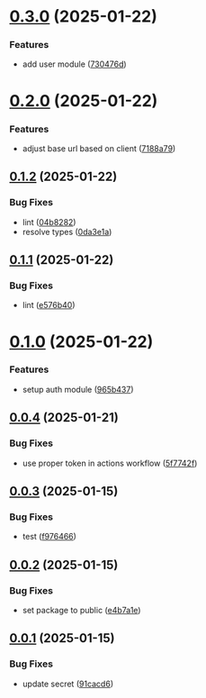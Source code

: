 # [0.3.0](https://github.com/chingu-x/chingu-dashboard-modules/compare/v0.2.0...v0.3.0) (2025-01-22)


### Features

* add user module ([730476d](https://github.com/chingu-x/chingu-dashboard-modules/commit/730476d4b9aa9d82b31515217d20538a27df18da))

# [0.2.0](https://github.com/chingu-x/chingu-dashboard-modules/compare/v0.1.2...v0.2.0) (2025-01-22)


### Features

* adjust base url based on client ([7188a79](https://github.com/chingu-x/chingu-dashboard-modules/commit/7188a7905dc4a7d6c5d3aaa1ec8d4fcc34bf9171))

## [0.1.2](https://github.com/chingu-x/chingu-dashboard-modules/compare/v0.1.1...v0.1.2) (2025-01-22)


### Bug Fixes

* lint ([04b8282](https://github.com/chingu-x/chingu-dashboard-modules/commit/04b82823407cdaaf060a42b51fc07261d67aa41c))
* resolve types ([0da3e1a](https://github.com/chingu-x/chingu-dashboard-modules/commit/0da3e1a700285c152a648df030c9cea1186b5cb9))

## [0.1.1](https://github.com/chingu-x/chingu-dashboard-modules/compare/v0.1.0...v0.1.1) (2025-01-22)


### Bug Fixes

* lint ([e576b40](https://github.com/chingu-x/chingu-dashboard-modules/commit/e576b40af825fb6342b1826a375ccc8d3174ae43))

# [0.1.0](https://github.com/chingu-x/chingu-dashboard-modules/compare/v0.0.4...v0.1.0) (2025-01-22)


### Features

* setup auth module ([965b437](https://github.com/chingu-x/chingu-dashboard-modules/commit/965b437da1c127dde87f3e6ed27b12996a4bfc8f))

## [0.0.4](https://github.com/chingu-x/chingu-dashboard-modules/compare/v0.0.3...v0.0.4) (2025-01-21)


### Bug Fixes

* use proper token in actions workflow ([5f7742f](https://github.com/chingu-x/chingu-dashboard-modules/commit/5f7742f6e3ccfd7fb86ad3964b283863b5a68786))

## [0.0.3](https://github.com/chingu-x/chingu-dashboard-modules/compare/v0.0.2...v0.0.3) (2025-01-15)

### Bug Fixes

- test ([f976466](https://github.com/chingu-x/chingu-dashboard-modules/commit/f976466cd88d8650893e78f6bb9152c944bd59f3))

## [0.0.2](https://github.com/chingu-x/chingu-dashboard-modules/compare/v0.0.1...v0.0.2) (2025-01-15)

### Bug Fixes

- set package to public ([e4b7a1e](https://github.com/chingu-x/chingu-dashboard-modules/commit/e4b7a1eb49baf75a8e3fec8856fcfdf3e5ca79aa))

## [0.0.1](https://github.com/chingu-x/chingu-dashboard-modules/compare/v0.0.0...v0.0.1) (2025-01-15)

### Bug Fixes

- update secret ([91cacd6](https://github.com/chingu-x/chingu-dashboard-modules/commit/91cacd6d20df2061d448f7b3f5987506154cf465))
